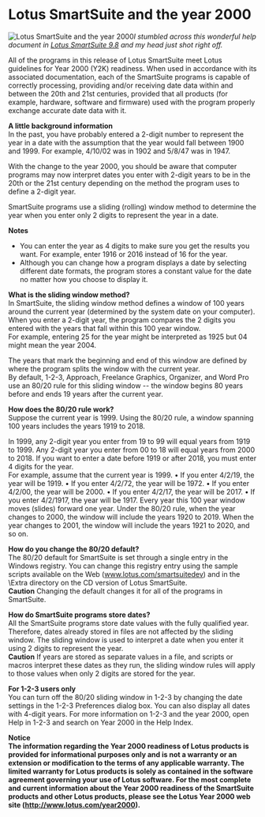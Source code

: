 # Lotus SmartSuite and the year 2000
![Lotus SmartSuite and the year 2000](https://i.snap.as/qBzkbjEA.png)_I stumbled across this wonderful help document in [Lotus SmartSuite 9.8](https://winworldpc.com/product/lotus-smartsuite/9-8) and my head just shot right off._

All of the programs in this release of Lotus SmartSuite meet Lotus guidelines for Year 2000 (Y2K) readiness. When used in accordance with its associated documentation, each of the SmartSuite programs is capable of correctly processing, providing and/or receiving date data within and between the 20th and 21st centuries, provided that all products (for example, hardware, software and firmware) used with the program properly exchange accurate date data with it.

**A little background information**  
In the past, you have probably entered a 2-digit number to represent the year in a date with the assumption that the year would fall between 1900 and 1999. For example, 4/10/02 was in 1902 and 5/8/47 was in 1947.

With the change to the year 2000, you should be aware that computer programs may now interpret dates you enter with 2-digit years to be in the 20th or the 21st century depending on the method the program uses to define a 2-digit year.

SmartSuite programs use a sliding (rolling) window method to determine the year when you enter only 2 digits to represent the year in a date.

**Notes**

- You can enter the year as 4 digits to make sure you get the results you want. For example, enter 1916 or 2016 instead of 16 for the year.
- Although you can change how a program displays a date by selecting different date formats, the program stores a constant value for the date no matter how you choose to display it.

**What is the sliding window method?**  
In SmartSuite, the sliding window method defines a window of 100 years around the current year (determined by the system date on your computer). When you enter a 2-digit year, the program compares the 2 digits you entered with the years that fall within this 100 year window.  
For example, entering 25 for the year might be interpreted as 1925 but 04 might mean the year 2004.

The years that mark the beginning and end of this window are defined by where the program splits the window with the current year.  
By default, 1-2-3, Approach, Freelance Graphics, Organizer, and Word Pro use an 80/20 rule for this sliding window -- the window begins 80 years before and ends 19 years after the current year.

**How does the 80/20 rule work?**  
Suppose the current year is 1999. Using the 80/20 rule, a window spanning 100 years includes the years 1919 to 2018.

In 1999, any 2-digit year you enter from 19 to 99 will equal years from 1919 to 1999. Any 2-digit year you enter from 00 to 18 will equal years from 2000 to 2018. If you want to enter a date before 1919 or after 2018, you must enter 4 digits for the year.  
For example, assume that the current year is 1999. 
• If you enter 4/2/19, the year will be 1919. 
• If you enter 4/2/72, the year will be 1972. 
• If you enter 4/2/00, the year will be 2000. 
• If you enter 4/2/17, the year will be 2017. 
• If you enter 4/2/1917, the year will be 1917. 
Every year this 100 year window moves (slides) forward one year. Under the 80/20 rule, when the year changes to 2000, the window will include the years 1920 to 2019. When the year changes to 2001, the window will include the years 1921 to 2020, and so on.

**How do you change the 80/20 default?**  
The 80/20 default for SmartSuite is set through a single entry in the Windows registry. You can change this registry entry using the sample scripts available on the Web (www.lotus.com/smartsuitedev) and in the \\Extra directory on the CD version of Lotus SmartSuite.  
**Caution** Changing the default changes it for all of the programs in SmartSuite.

**How do SmartSuite programs store dates?**  
All the SmartSuite programs store date values with the fully qualified year. Therefore, dates already stored in files are not affected by the sliding window. The sliding window is used to interpret a date when you enter it using 2 digits to represent the year.  
**Caution** If years are stored as separate values in a file, and scripts or macros interpret these dates as they run, the sliding window rules will apply to those values when only 2 digits are stored for the year.

**For 1-2-3 users only**  
You can turn off the 80/20 sliding window in 1-2-3 by changing the date settings in the 1-2-3 Preferences dialog box. You can also display all dates with 4-digit years. For more information on 1-2-3 and the year 2000, open Help in 1-2-3 and search on Year 2000 in the Help Index.

**Notice**  
**The information regarding the Year 2000 readiness of Lotus products is provided for informational purposes only and is not a warranty or an extension or modification to the terms of any applicable warranty. The limited warranty for Lotus products is solely as contained in the software agreement governing your use of Lotus software. For the most complete and current information about the Year 2000 readiness of the SmartSuite products and other Lotus products, please see the Lotus Year 2000 web site (http://www.lotus.com/year2000).**
